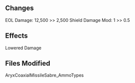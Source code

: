 ## Changes
EOL Damage: 12,500 >> 2,500
Shield Damage Mod: 1 >> 0.5

## Effects
Lowered Damage

## Files Modified
AryxCoaxialMissileSabre_AmmoTypes